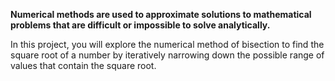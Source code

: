 **Numerical methods are used to approximate solutions to mathematical problems that are difficult or impossible to solve analytically.**

In this project, you will explore the numerical method of bisection to find the square root of a number by iteratively narrowing down the possible range of values that contain the square root.
